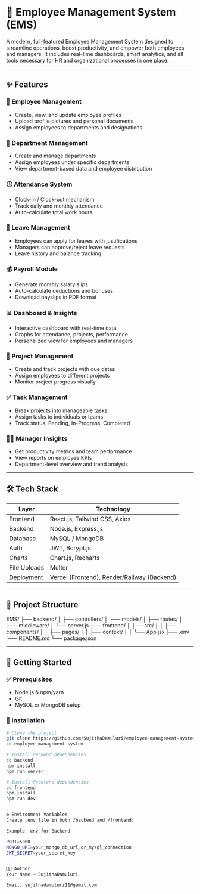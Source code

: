 # 💼 Employee Management System (EMS)

A modern, full-featured Employee Management System designed to streamline operations, boost productivity, and empower both employees and managers. It includes real-time dashboards, smart analytics, and all tools necessary for HR and organizational processes in one place.

---

## ✨ Features

### 👥 Employee Management
- Create, view, and update employee profiles
- Upload profile pictures and personal documents
- Assign employees to departments and designations

### 🏢 Department Management
- Create and manage departments
- Assign employees under specific departments
- View department-based data and employee distribution

### 🕒 Attendance System
- Clock-in / Clock-out mechanism
- Track daily and monthly attendance
- Auto-calculate total work hours

### 📆 Leave Management
- Employees can apply for leaves with justifications
- Managers can approve/reject leave requests
- Leave history and balance tracking

### 💰 Payroll Module
- Generate monthly salary slips
- Auto-calculate deductions and bonuses
- Download payslips in PDF format

### 📊 Dashboard & Insights
- Interactive dashboard with real-time data
- Graphs for attendance, projects, performance
- Personalized view for employees and managers

### 📁 Project Management
- Create and track projects with due dates
- Assign employees to different projects
- Monitor project progress visually

### ✅ Task Management
- Break projects into manageable tasks
- Assign tasks to individuals or teams
- Track status: Pending, In-Progress, Completed

### 🧑‍💼 Manager Insights
- Get productivity metrics and team performance
- View reports on employee KPIs
- Department-level overview and trend analysis

---

## 🛠️ Tech Stack

| Layer        | Technology                     |
|--------------|--------------------------------|
| Frontend     | React.js, Tailwind CSS, Axios  |
| Backend      | Node.js, Express.js            |
| Database     | MySQL / MongoDB                |
| Auth         | JWT, Bcrypt.js                 |
| Charts       | Chart.js, Recharts             |
| File Uploads | Multer                         |
| Deployment   | Vercel (Frontend), Render/Railway (Backend) |

---

## 📁 Project Structure

EMS/
├── backend/
│ ├── controllers/
│ ├── models/
│ ├── routes/
│ ├── middleware/
│ └── server.js
├── frontend/
│ ├── src/
│ │ ├── components/
│ │ ├── pages/
│ │ ├── context/
│ │ └── App.jsx
├── .env
├── README.md
└── package.json



---

## 🚀 Getting Started

### ✅ Prerequisites
- Node.js & npm/yarn
- Git
- MySQL or MongoDB setup

### 🧪 Installation

```bash
# Clone the project
git clone https://github.com/SujithaDamuluri/employee-management-system.git
cd employee-management-system

# Install Backend dependencies
cd backend
npm install
npm run server

# Install Frontend dependencies
cd frontend
npm install
npm run dev


⚙️ Environment Variables
Create .env file in both /backend and /frontend:

Example .env for Backend

PORT=5000
MONGO_URI=your_mongo_db_url_or_mysql_connection
JWT_SECRET=your_secret_key


👨‍💻 Author
Your Name – SujithaDamuluri

Email: sujithadamuluri11@gamil.com
